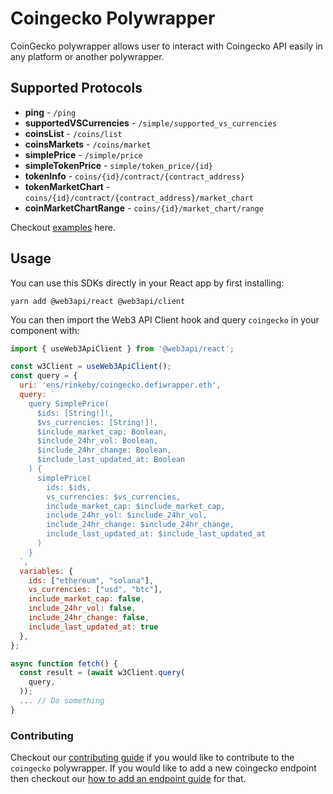 # Coingecko Polywrapper
CoinGecko polywrapper allows user to interact with Coingecko API easily in any platform or 
another polywrapper.

## Supported Protocols
- **ping** - `/ping`
- **supportedVSCurrencies** - `/simple/supported_vs_currencies`
- **coinsList** - `/coins/list`
- **coinsMarkets** - `/coins/market`
- **simplePrice** - `/simple/price`
- **simpleTokenPrice** - `simple/token_price/{id}`
- **tokenInfo** - `coins/{id}/contract/{contract_address}`
- **tokenMarketChart** - `coins/{id}/contract/{contract_address}/market_chart`
- **coinMarketChartRange** - `coins/{id}/market_chart/range`

Checkout [examples](EXAMPLE.md) here.

## Usage

You can use this SDKs directly in your React app by first installing:
```console
yarn add @web3api/react @web3api/client
```

You can then import the Web3 API Client hook and query `coingecko` in your component with:
```js
import { useWeb3ApiClient } from '@web3api/react';

const w3Client = useWeb3ApiClient();
const query = {
  uri: 'ens/rinkeby/coingecko.defiwrapper.eth',
  query: `
    query SimplePrice(
      $ids: [String!]!,
      $vs_currencies: [String!]!,
      $include_market_cap: Boolean,
      $include_24hr_vol: Boolean,
      $include_24hr_change: Boolean,
      $include_last_updated_at: Boolean
    ) {
      simplePrice(
        ids: $ids,
        vs_currencies: $vs_currencies,
        include_market_cap: $include_market_cap,
        include_24hr_vol: $include_24hr_vol,
        include_24hr_change: $include_24hr_change,
        include_last_updated_at: $include_last_updated_at
      )
    }
  `,
  variables: {
    ids: ["ethereum", "solana"],
    vs_currencies: ["usd", "btc"],
    include_market_cap: false,
    include_24hr_vol: false,
    include_24hr_change: false,
    include_last_updated_at: true
  },
};

async function fetch() {
  const result = (await w3Client.query(
    query,
  ));
  ... // Do something
}

```

### Contributing
Checkout our [contributing guide](../../CONTRIBUTING.md) if you would like to contribute to the `coingecko` polywrapper. If you would like to add a new coingecko endpoint then checkout our [how to add an endpoint guide](src/query/README.md) for that.
